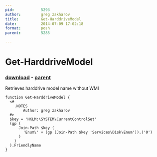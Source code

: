 ```yaml
---
pid:            5293
author:         greg zakharov
title:          Get-HarddriveModel
date:           2014-07-09 17:02:18
format:         posh
parent:         5285

---
```


# Get-HarddriveModel

### [download](//scripts/5293.ps1) - [parent](//scripts/5285.md)

Retrieves harddrive model name without WMI

```posh
function Get-HarddriveModel {
  <#
    .NOTES
        Author: greg zakharov
  #>
  $key = 'HKLM:\SYSTEM\CurrentControlSet'
  (gp (
      Join-Path $key (
        'Enum\' + (gp (Join-Path $key 'Services\Disk\Enum')).('0')
      )
    )
  ).FriendlyName
}
```

